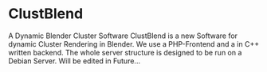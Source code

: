 # ClustBlend
A Dynamic Blender Cluster Software
ClustBlend is a new Software for dynamic Cluster Rendering in Blender. We use a PHP-Frontend and a in
C++ written backend. The whole server structure is designed to be run on a Debian Server. 
Will  be edited in Future...
